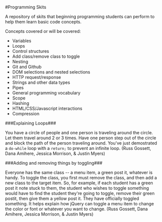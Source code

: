 #Programming Skits

A repository of skits that beginning programming students can perform to help them learn basic code concepts.

Concepts covered or will be covered:

* Variables
* Loops
* Control structures
* Add class/remove class to toggle
* Nesting
* Git and Github
* DOM selections and nested selections
* HTTP request/response
* Strings and other data types
* Pipes
* General programming vocabulary
* Scope
* Hashing
* HTML/CSS/Javascript interactions
* Compression


###Explaining Loops###

You have a circle of people and one person is traveling around the circle. Let them travel around 2 or 3 times. Have one person step out of the circle and block the path of the person traveling around. You've just demostrated a `do-while` loop with a `return;` to prevent an infinite loop. (Russ Gossett, Dana Amihere, Jessica Morrison, & Justin Myers)

###Adding and removing things by toggling###

Everyone has the same class -- a menu item, a green post it, whatever is handy. To toggle the class, you first must remove the class, and then add a new class to the target item. So, for example, if each student has a green post it note stuck to them, the student who wishes to toggle something would have to find the student they're going to toggle, remove their green postit, then give them a yellow post it. They have officially toggled something. It helps explain how jQuery can toggle a menu item to change the color or font or whatever you want to change. (Russ Gossett, Dana Amihere, Jessica Morrison, & Justin Myers)
